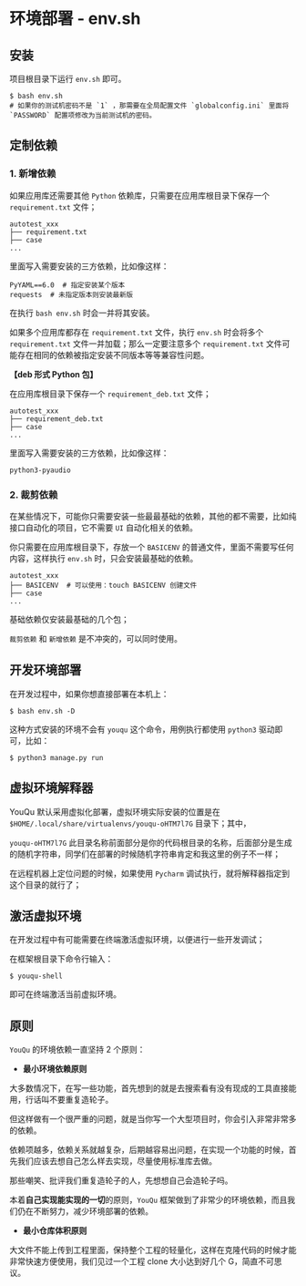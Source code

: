 # 环境部署 - env.sh

## 安装

项目根目录下运行 `env.sh` 即可。

```shell
$ bash env.sh
# 如果你的测试机密码不是 `1` ，那需要在全局配置文件 `globalconfig.ini` 里面将 	`PASSWORD` 配置项修改为当前测试机的密码。
```


## 定制依赖

### 1. 新增依赖

如果应用库还需要其他 `Python` 依赖库，只需要在应用库根目录下保存一个 `requirement.txt` 文件；

```shell
autotest_xxx
├── requirement.txt
├── case	
...
```

里面写入需要安装的三方依赖，比如像这样：

```shell
PyYAML==6.0  # 指定安装某个版本
requests  # 未指定版本则安装最新版
```

在执行 `bash env.sh` 时会一并将其安装。

如果多个应用库都存在 `requirement.txt` 文件，执行 `env.sh` 时会将多个 `requirement.txt` 文件一并加载；那么一定要注意多个 `requirement.txt` 文件可能存在相同的依赖被指定安装不同版本等等兼容性问题。

**【deb 形式 Python 包】**

在应用库根目录下保存一个 `requirement_deb.txt` 文件；

```shell 
autotest_xxx
├── requirement_deb.txt
├── case	
...
```

里面写入需要安装的三方依赖，比如像这样：

```
python3-pyaudio
```

### 2. 裁剪依赖

在某些情况下，可能你只需要安装一些最最基础的依赖，其他的都不需要，比如纯接口自动化的项目，它不需要 `UI` 自动化相关的依赖。

你只需要在应用库根目录下，存放一个 `BASICENV` 的普通文件，里面不需要写任何内容，这样执行 `env.sh` 时，只会安装最基础的依赖。

```shell
autotest_xxx
├── BASICENV  # 可以使用：touch BASICENV 创建文件
├── case	
...
```

基础依赖仅安装最基础的几个包；

`裁剪依赖` 和 `新增依赖` 是不冲突的，可以同时使用。

## 开发环境部署

在开发过程中，如果你想直接部署在本机上：

```shell
$ bash env.sh -D
```

 这种方式安装的环境不会有 `youqu` 这个命令，用例执行都使用 `python3` 驱动即可，比如：

```shell
$ python3 manage.py run
```

## 虚拟环境解释器

YouQu 默认采用虚拟化部署，虚拟环境实际安装的位置是在 `$HOME/.local/share/virtualenvs/youqu-oHTM7l7G` 目录下；其中，

`youqu-oHTM7l7G` 此目录名称前面部分是你的代码根目录的名称，后面部分是生成的随机字符串，同学们在部署的时候随机字符串肯定和我这里的例子不一样；

在远程机器上定位问题的时候，如果使用 `Pycharm` 调试执行，就将解释器指定到这个目录的就行了；

## 激活虚拟环境

在开发过程中有可能需要在终端激活虚拟环境，以便进行一些开发调试；

在框架根目录下命令行输入：

```shell
$ youqu-shell
```

即可在终端激活当前虚拟环境。

## 原则

`YouQu` 的环境依赖一直坚持 2 个原则：

- **最小环境依赖原则**

大多数情况下，在写一些功能，首先想到的就是去搜索看有没有现成的工具直接能用，行话叫不要重复造轮子。

但这样做有一个很严重的问题，就是当你写一个大型项目时，你会引入非常非常多的依赖。

依赖项越多，依赖关系就越复杂，后期越容易出问题，在实现一个功能的时候，首先我们应该去想自己怎么样去实现，尽量使用标准库去做。

那些嘲笑、批评我们重复造轮子的人，先想想自己会造轮子吗。

本着**自己实现能实现的一切**的原则，`YouQu` 框架做到了非常少的环境依赖，而且我们仍在不断努力，减少环境部署的依赖。

- **最小仓库体积原则**

大文件不能上传到工程里面，保持整个工程的轻量化，这样在克隆代码的时候才能非常快速方便使用，我们见过一个工程 clone 大小达到好几个 G，简直不可思议。